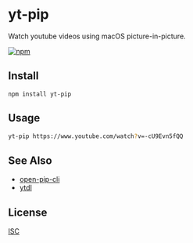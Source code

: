 # yt-pip

Watch youtube videos using macOS picture-in-picture.

[![npm][npm-image]][npm-url]

[npm-image]: https://img.shields.io/npm/v/yt-pip.svg?style=flat-square
[npm-url]: https://www.npmjs.com/package/yt-pip

## Install

```
npm install yt-pip
```

## Usage

```sh
yt-pip https://www.youtube.com/watch?v=-cU9Evn5fQQ
```

## See Also

- [open-pip-cli](https://github.com/albinekb/open-pip-cli)
- [ytdl](https://github.com/fent/node-ytdl)

## License

[ISC](LICENSE.md)
